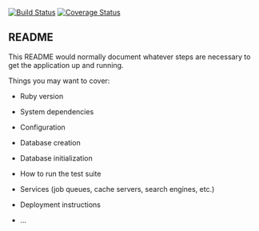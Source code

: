 [![Build Status](https://travis-ci.org/hvenables/wrecclesham_fc.svg?branch=master)](https://travis-ci.org/hvenables/wrecclesham_fc)
[![Coverage Status](https://coveralls.io/repos/github/hvenables/wrecclesham_fc/badge.svg?branch=master)](https://coveralls.io/github/hvenables/wrecclesham_fc?branch=master)


## README

This README would normally document whatever steps are necessary to get the
application up and running.

Things you may want to cover:

* Ruby version

* System dependencies

* Configuration

* Database creation

* Database initialization

* How to run the test suite

* Services (job queues, cache servers, search engines, etc.)

* Deployment instructions

* ...
